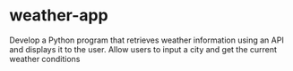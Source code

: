 # weather-app
Develop a Python program that retrieves weather information using an API and displays it to the user. Allow users to input a city and get the current weather conditions
